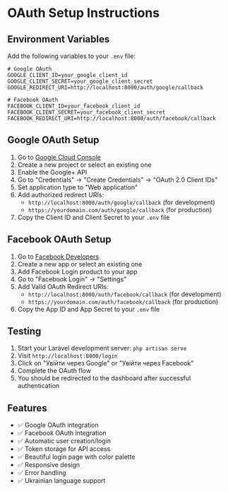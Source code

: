 # OAuth Setup Instructions

## Environment Variables

Add the following variables to your `.env` file:

```env
# Google OAuth
GOOGLE_CLIENT_ID=your_google_client_id
GOOGLE_CLIENT_SECRET=your_google_client_secret
GOOGLE_REDIRECT_URI=http://localhost:8000/auth/google/callback

# Facebook OAuth
FACEBOOK_CLIENT_ID=your_facebook_client_id
FACEBOOK_CLIENT_SECRET=your_facebook_client_secret
FACEBOOK_REDIRECT_URI=http://localhost:8000/auth/facebook/callback
```

## Google OAuth Setup

1. Go to [Google Cloud Console](https://console.cloud.google.com/)
2. Create a new project or select an existing one
3. Enable the Google+ API
4. Go to "Credentials" → "Create Credentials" → "OAuth 2.0 Client IDs"
5. Set application type to "Web application"
6. Add authorized redirect URIs:
   - `http://localhost:8000/auth/google/callback` (for development)
   - `https://yourdomain.com/auth/google/callback` (for production)
7. Copy the Client ID and Client Secret to your `.env` file

## Facebook OAuth Setup

1. Go to [Facebook Developers](https://developers.facebook.com/)
2. Create a new app or select an existing one
3. Add Facebook Login product to your app
4. Go to "Facebook Login" → "Settings"
5. Add Valid OAuth Redirect URIs:
   - `http://localhost:8000/auth/facebook/callback` (for development)
   - `https://yourdomain.com/auth/facebook/callback` (for production)
6. Copy the App ID and App Secret to your `.env` file

## Testing

1. Start your Laravel development server: `php artisan serve`
2. Visit `http://localhost:8000/login`
3. Click on "Увійти через Google" or "Увійти через Facebook"
4. Complete the OAuth flow
5. You should be redirected to the dashboard after successful authentication

## Features

- ✅ Google OAuth integration
- ✅ Facebook OAuth integration
- ✅ Automatic user creation/login
- ✅ Token storage for API access
- ✅ Beautiful login page with color palette
- ✅ Responsive design
- ✅ Error handling
- ✅ Ukrainian language support
